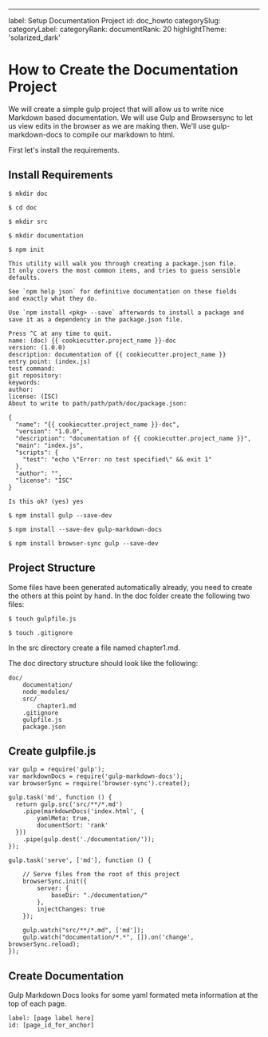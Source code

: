---
label: Setup Documentation Project
id: doc_howto
categorySlug:
categoryLabel: 
categoryRank: 
documentRank: 20
highlightTheme: 'solarized_dark'

How to Create the Documentation Project
=======================================

We will create a simple gulp project that will allow us to write nice Markdown based documentation. 
We will use Gulp and Browsersync to let us view edits in the browser as we are making then. 
We'll use gulp-markdown-docs to compile our markdown to html.

First let's install the requirements.

## Install Requirements

    $ mkdir doc

    $ cd doc
    
    $ mkdir src
    
    $ mkdir documentation

    $ npm init

    This utility will walk you through creating a package.json file.
    It only covers the most common items, and tries to guess sensible defaults.

    See `npm help json` for definitive documentation on these fields
    and exactly what they do.

    Use `npm install <pkg> --save` afterwards to install a package and
    save it as a dependency in the package.json file.

    Press ^C at any time to quit.
    name: (doc) {{ cookiecutter.project_name }}-doc
    version: (1.0.0)
    description: documentation of {{ cookiecutter.project_name }} 
    entry point: (index.js)
    test command:
    git repository:
    keywords:
    author:
    license: (ISC)
    About to write to path/path/path/doc/package.json:

    {
      "name": "{{ cookiecutter.project_name }}-doc",
      "version": "1.0.0",
      "description": "documentation of {{ cookiecutter.project_name }}",
      "main": "index.js",
      "scripts": {
        "test": "echo \"Error: no test specified\" && exit 1"
      },
      "author": "",
      "license": "ISC"
    }

    Is this ok? (yes) yes

    $ npm install gulp --save-dev

    $ npm install --save-dev gulp-markdown-docs

    $ npm install browser-sync gulp --save-dev

## Project Structure

Some files have been generated automatically already, you need to create the others at this point by hand.
In the doc folder create the following two files:

    $ touch gulpfile.js

    $ touch .gitignore

In the src directory create a file named chapter1.md. 

The doc directory structure should look like the following:

    doc/
        documentation/
        node_modules/
        src/
            chapter1.md
        .gitignore
        gulpfile.js
        package.json


## Create gulpfile.js

    var gulp = require('gulp');
    var markdownDocs = require('gulp-markdown-docs');
    var browserSync = require('browser-sync').create();

    gulp.task('md', function () {
      return gulp.src('src/**/*.md')
        .pipe(markdownDocs('index.html', {
            yamlMeta: true,
            documentSort: 'rank'
      }))
        .pipe(gulp.dest('./documentation/'));
    });

    gulp.task('serve', ['md'], function () {

        // Serve files from the root of this project
        browserSync.init({
            server: {
                baseDir: "./documentation/"
            },
            injectChanges: true
        });

        gulp.watch("src/**/*.md", ['md']);
        gulp.watch("documentation/*.*", []).on('change', browserSync.reload);
    });

## Create Documentation

Gulp Markdown Docs looks for some yaml formated meta information at the top of each page. 

    label: [page label here]
    id: [page_id_for_anchor]